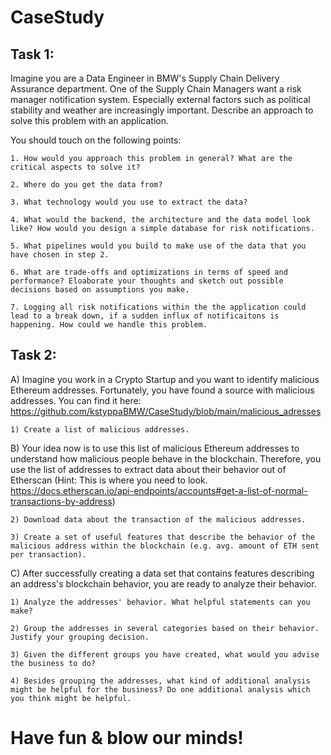 # CaseStudy

##  Task 1:   

Imagine you are a Data Engineer in BMW's Supply Chain Delivery Assurance department. One of the Supply Chain Managers want a risk manager notification system. Especially external factors such as political stability and weather are increasingly important. Describe an approach to solve this problem with an application.

You should touch on the following points:  

    1. How would you approach this problem in general? What are the critical aspects to solve it?  

    2. Where do you get the data from?  

    3. What technology would you use to extract the data?  
    
    4. What would the backend, the architecture and the data model look like? How would you design a simple database for risk notifications.
    
    5. What pipelines would you build to make use of the data that you have chosen in step 2. 

    6. What are trade-offs and optimizations in terms of speed and performance? Eloaborate your thoughts and sketch out possible decisions based on assumptions you make.
    
    7. Logging all risk notifications within the the application could lead to a break down, if a sudden influx of notificaitons is happening. How could we handle this problem.


   

## Task 2:   

A) Imagine you work in a Crypto Startup and you want to identify malicious Ethereum addresses. Fortunately, you have found a source with malicious addresses. You can find it here: https://github.com/kstyppaBMW/CaseStudy/blob/main/malicious_adresses

    1) Create a list of malicious addresses.

 

B) Your idea now is to use this list of malicious Ethereum addresses to understand how malicious people behave in the blockchain. Therefore, you use the list of addresses to extract data about their behavior out of Etherscan (Hint: This is where you need to look. https://docs.etherscan.io/api-endpoints/accounts#get-a-list-of-normal-transactions-by-address) 

    2) Download data about the transaction of the malicious addresses. 

    3) Create a set of useful features that describe the behavior of the malicious address within the blockchain (e.g. avg. amount of ETH sent per transaction). 

 

C) After successfully creating a data set that contains features describing an address's blockchain behavior, you are ready to analyze their behavior.  

    1) Analyze the addresses' behavior. What helpful statements can you make?  

    2) Group the addresses in several categories based on their behavior. Justify your grouping decision. 

    3) Given the different groups you have created, what would you advise the business to do?  

    4) Besides grouping the addresses, what kind of additional analysis might be helpful for the business? Do one additional analysis which you think might be helpful.
    
    
 # Have fun & blow our minds!
